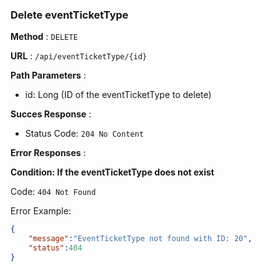 ### Delete eventTicketType

**Method** : `DELETE`

**URL** : `/api/eventTicketType/{id}`

**Path Parameters** : 

- id: Long (ID of the eventTicketType to delete)

**Succes Response** :

- Status Code: `204 No Content`

**Error Responses** :

**Condition: If the eventTicketType does not exist**

Code: `404 Not Found`

Error Example:
```json
{
    "message":"EventTicketType not found with ID: 20",
    "status":404
}
```